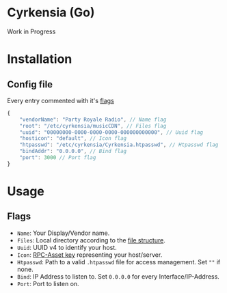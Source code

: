 # Cyrkensia (Go)
Work in Progress

# Installation
## Config file
Every entry commented with it's [flags](#flags)
```js
{
    "vendorName": "Party Royale Radio", // Name flag
    "root": "/etc/cyrkensia/musicCDN", // Files flag
    "uuid": "00000000-0000-0000-0000-000000000000", // Uuid flag
    "hosticon": "default", // Icon flag
    "htpasswd": "/etc/cyrkensia/Cyrkensia.htpasswd", // Htpasswd flag
    "bindAddr": "0.0.0.0", // Bind flag
    "port": 3000 // Port flag
}
```

# Usage
## Flags
- `Name`: Your Display/Vendor name.
- `Files`: Local directory according to the [file structure](../README.md#file-structure).
- `Uuid`: UUID v4 to identify your host.
- `Icon`: [RPC-Asset key](../RPC-Assets.md) representing your host/server.
- `Htpasswd`: Path to a valid `.htpasswd` file for access management. Set `""` if none.
- `Bind`: IP Address to listen to. Set `0.0.0.0` for every Interface/IP-Address.
- `Port`: Port to listen on.